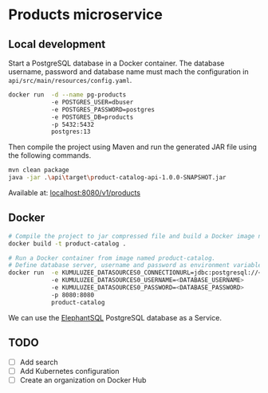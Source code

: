 # Products microservice

## Local development

Start a PostgreSQL database in a Docker container. The database username, password and database name must mach the
configuration in `api/src/main/resources/config.yaml`.

```bash
docker run  -d --name pg-products
            -e POSTGRES_USER=dbuser
            -e POSTGRES_PASSWORD=postgres
            -e POSTGRES_DB=products
            -p 5432:5432
            postgres:13
```

Then compile the project using Maven and run the generated JAR file using the following commands.

```bash
mvn clean package
java -jar .\api\target\product-catalog-api-1.0.0-SNAPSHOT.jar
```

Available at: [localhost:8080/v1/products](http://localhost:8080/v1/products)

## Docker

```bash
# Compile the project to jar compressed file and build a Docker image named product-catalog.
docker build -t product-catalog .

# Run a Docker container from image named product-catalog.
# Define database server, username and password as environment variables.
docker run  -e KUMULUZEE_DATASOURCES0_CONNECTIONURL=jdbc:postgresql://<DATABASE_SERVER>:5432/<DATABASE_NAME>
            -e KUMULUZEE_DATASOURCES0_USERNAME=<DATABASE_USERNAME>
            -e KUMULUZEE_DATASOURCES0_PASSWORD=<DATABASE_PASSWORD>
            -p 8080:8080
            product-catalog
```

We can use the [ElephantSQL](https://www.elephantsql.com/) PostgreSQL database as a Service.

## TODO

* [ ] Add search
* [ ] Add Kubernetes configuration
* [ ] Create an organization on Docker Hub